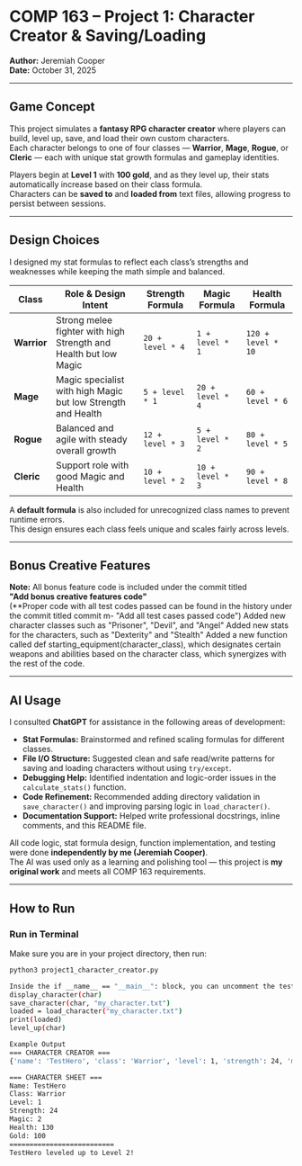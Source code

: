# COMP 163 – Project 1: Character Creator & Saving/Loading  
**Author:** Jeremiah Cooper  
**Date:** October 31, 2025  

---

## Game Concept  
This project simulates a **fantasy RPG character creator** where players can build, level up, save, and load their own custom characters.  
Each character belongs to one of four classes — **Warrior**, **Mage**, **Rogue**, or **Cleric** — each with unique stat growth formulas and gameplay identities.  

Players begin at **Level 1** with **100 gold**, and as they level up, their stats automatically increase based on their class formula.  
Characters can be **saved to** and **loaded from** text files, allowing progress to persist between sessions.

---

## Design Choices  
I designed my stat formulas to reflect each class’s strengths and weaknesses while keeping the math simple and balanced.

| Class | Role & Design Intent | Strength Formula | Magic Formula | Health Formula |
|--------|----------------------|------------------|----------------|----------------|
| **Warrior** | Strong melee fighter with high Strength and Health but low Magic | `20 + level * 4` | `1 + level * 1` | `120 + level * 10` |
| **Mage** | Magic specialist with high Magic but low Strength and Health | `5 + level * 1` | `20 + level * 4` | `60 + level * 6` |
| **Rogue** | Balanced and agile with steady overall growth | `12 + level * 3` | `5 + level * 2` | `80 + level * 5` |
| **Cleric** | Support role with good Magic and Health | `10 + level * 2` | `10 + level * 3` | `90 + level * 8` |

A **default formula** is also included for unrecognized class names to prevent runtime errors.  
This design ensures each class feels unique and scales fairly across levels.

---

## Bonus Creative Features  
**Note:** All bonus feature code is included under the commit titled  
**"Add bonus creative features code"**  
(**Proper code with all test codes passed can be found in the history under the commit titled commit m- "Add all test cases passed code")
Added new character classes such as "Prisoner", "Devil", and "Angel"
Added new stats for the characters, such as "Dexterity" and "Stealth"
Added a new function called def starting_equipment(character_class), which designates certain weapons and abilities based on the character class, which synergizes with the rest of the code.

---

## AI Usage  
I consulted **ChatGPT** for assistance in the following areas of development:  

- **Stat Formulas:** Brainstormed and refined scaling formulas for different classes.  
- **File I/O Structure:** Suggested clean and safe read/write patterns for saving and loading characters without using `try/except`.  
- **Debugging Help:** Identified indentation and logic-order issues in the `calculate_stats()` function.  
- **Code Refinement:** Recommended adding directory validation in `save_character()` and improving parsing logic in `load_character()`.  
- **Documentation Support:** Helped write professional docstrings, inline comments, and this README file.  

All code logic, stat formula design, function implementation, and testing were done **independently by me (Jeremiah Cooper)**.  
The AI was used only as a learning and polishing tool — this project is **my original work** and meets all COMP 163 requirements.

---

## How to Run  

### Run in Terminal  
Make sure you are in your project directory, then run:  
```bash
python3 project1_character_creator.py

Inside the if __name__ == "__main__": block, you can uncomment the test lines to verify your functions:
display_character(char)
save_character(char, "my_character.txt")
loaded = load_character("my_character.txt")
print(loaded)
level_up(char)

Example Output
=== CHARACTER CREATOR ===
{'name': 'TestHero', 'class': 'Warrior', 'level': 1, 'strength': 24, 'magic': 2, 'health': 130, 'gold': 100}

=== CHARACTER SHEET ===
Name: TestHero
Class: Warrior
Level: 1
Strength: 24
Magic: 2
Health: 130
Gold: 100
==========================
TestHero leveled up to Level 2!

